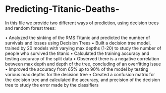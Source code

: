 # Predicting-Titanic-Deaths-

In this file we provide two different ways of prediction, using decision trees and random forest trees:

• Analyzed the sinking of the RMS Titanic and predicted the number of survivals and losses using Decision Trees
• Built a decision tree model, trained by 20 models with varying max depths (1-20) to study the number of people who survived the titanic
• Calculated the training accuracy and testing accuracy of the split data
• Observed there is a negative correlation between max depth and depth of the tree, concluding of an overfitting issue
• Improved the accuracy from 65% up to 90% of the model by testing various max depths for the decision tree
• Created a confusion matrix for the decision tree and calculated the accuracy, and precision of the decision tree to study the error made by the classifiers
